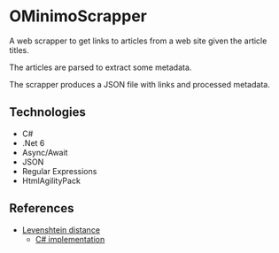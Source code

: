 # OMinimoScrapper

A web scrapper to get links to articles from a web site given the article titles.

The articles are parsed to extract some metadata.

The scrapper produces a JSON file with links and processed metadata.

## Technologies

- C#
- .Net 6
- Async/Await
- JSON
- Regular Expressions
- HtmlAgilityPack

## References

- [Levenshtein distance](https://en.wikipedia.org/wiki/Levenshtein_distance)
    - [C# implementation](https://www.dotnetperls.com/levenshtein)
